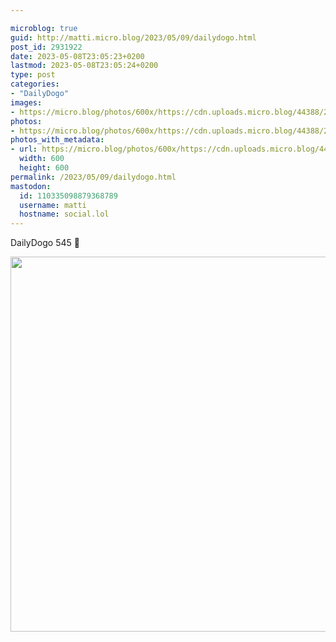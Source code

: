 ```yaml
---

microblog: true
guid: http://matti.micro.blog/2023/05/09/dailydogo.html
post_id: 2931922
date: 2023-05-08T23:05:23+0200
lastmod: 2023-05-08T23:05:24+0200
type: post
categories:
- "DailyDogo"
images:
- https://micro.blog/photos/600x/https://cdn.uploads.micro.blog/44388/2023/00de126ea2.jpg
photos:
- https://micro.blog/photos/600x/https://cdn.uploads.micro.blog/44388/2023/00de126ea2.jpg
photos_with_metadata:
- url: https://micro.blog/photos/600x/https://cdn.uploads.micro.blog/44388/2023/00de126ea2.jpg
  width: 600
  height: 600
permalink: /2023/05/09/dailydogo.html
mastodon:
  id: 110335098879368789
  username: matti
  hostname: social.lol
---
```

DailyDogo 545 🐶

<img src="/media/uploads/2023/00de126ea2.jpg" width="600" height="600" alt="" />
